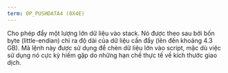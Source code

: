 ```yaml
---
term: OP_PUSHDATA4 (0X4E)
---
```


Cho phép đẩy một lượng lớn dữ liệu vào stack. Nó được theo sau bởi bốn byte (little-endian) chỉ ra độ dài của dữ liệu cần đẩy (lên đến khoảng 4.3 GB). Mã lệnh này được sử dụng để chèn dữ liệu lớn vào script, mặc dù việc sử dụng nó cực kỳ hiếm gặp do những hạn chế thực tế về kích thước giao dịch.